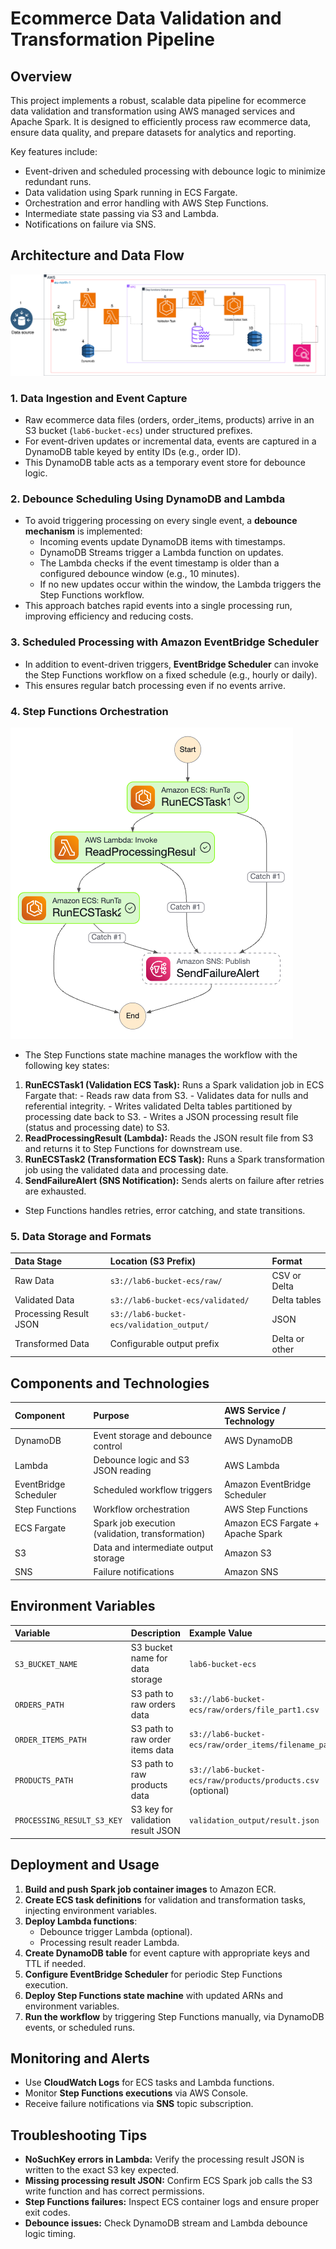 # Ecommerce Data Validation and Transformation Pipeline

## Overview

This project implements a robust, scalable data pipeline for ecommerce data validation and transformation using AWS managed services and Apache Spark. It is designed to efficiently process raw ecommerce data, ensure data quality, and prepare datasets for analytics and reporting.

Key features include:

- Event-driven and scheduled processing with debounce logic to minimize redundant runs.
- Data validation using Spark running in ECS Fargate.
- Orchestration and error handling with AWS Step Functions.
- Intermediate state passing via S3 and Lambda.
- Notifications on failure via SNS.


## Architecture and Data Flow
![alt text](images/architecture.svg)

### 1. Data Ingestion and Event Capture

- Raw ecommerce data files (orders, order_items, products) arrive in an S3 bucket (`lab6-bucket-ecs`) under structured prefixes.
- For event-driven updates or incremental data, events are captured in a DynamoDB table keyed by entity IDs (e.g., order ID).
- This DynamoDB table acts as a temporary event store for debounce logic.


### 2. Debounce Scheduling Using DynamoDB and Lambda

- To avoid triggering processing on every single event, a **debounce mechanism** is implemented:
    - Incoming events update DynamoDB items with timestamps.
    - DynamoDB Streams trigger a Lambda function on updates.
    - The Lambda checks if the event timestamp is older than a configured debounce window (e.g., 10 minutes).
    - If no new updates occur within the window, the Lambda triggers the Step Functions workflow.
- This approach batches rapid events into a single processing run, improving efficiency and reducing costs.


### 3. Scheduled Processing with Amazon EventBridge Scheduler

- In addition to event-driven triggers, **EventBridge Scheduler** can invoke the Step Functions workflow on a fixed schedule (e.g., hourly or daily).
- This ensures regular batch processing even if no events arrive.


### 4. Step Functions Orchestration
![alt text](images/stepfunction_graph.png)
- The Step Functions state machine manages the workflow with the following key states:

1. **RunECSTask1 (Validation ECS Task):**
Runs a Spark validation job in ECS Fargate that:
        - Reads raw data from S3.
        - Validates data for nulls and referential integrity.
        - Writes validated Delta tables partitioned by processing date back to S3.
        - Writes a JSON processing result file (status and processing date) to S3.
2. **ReadProcessingResult (Lambda):**
Reads the JSON result file from S3 and returns it to Step Functions for downstream use.
3. **RunECSTask2 (Transformation ECS Task):**
Runs a Spark transformation job using the validated data and processing date.
4. **SendFailureAlert (SNS Notification):**
Sends alerts on failure after retries are exhausted.
- Step Functions handles retries, error catching, and state transitions.


### 5. Data Storage and Formats

| Data Stage | Location (S3 Prefix) | Format |
| :-- | :-- | :-- |
| Raw Data | `s3://lab6-bucket-ecs/raw/` | CSV or Delta |
| Validated Data | `s3://lab6-bucket-ecs/validated/` | Delta tables |
| Processing Result JSON | `s3://lab6-bucket-ecs/validation_output/` | JSON |
| Transformed Data | Configurable output prefix | Delta or other |

## Components and Technologies

| Component | Purpose | AWS Service / Technology |
| :-- | :-- | :-- |
| DynamoDB | Event storage and debounce control | AWS DynamoDB |
| Lambda | Debounce logic and S3 JSON reading | AWS Lambda |
| EventBridge Scheduler | Scheduled workflow triggers | Amazon EventBridge Scheduler |
| Step Functions | Workflow orchestration | AWS Step Functions |
| ECS Fargate | Spark job execution (validation, transformation) | Amazon ECS Fargate + Apache Spark |
| S3 | Data and intermediate output storage | Amazon S3 |
| SNS | Failure notifications | Amazon SNS |

## Environment Variables

| Variable | Description | Example Value |
| :-- | :-- | :-- |
| `S3_BUCKET_NAME` | S3 bucket name for data storage | `lab6-bucket-ecs` |
| `ORDERS_PATH` | S3 path to raw orders data | `s3://lab6-bucket-ecs/raw/orders/file_part1.csv` |
| `ORDER_ITEMS_PATH` | S3 path to raw order items data | `s3://lab6-bucket-ecs/raw/order_items/filename_part1.csv` |
| `PRODUCTS_PATH` | S3 path to raw products data | `s3://lab6-bucket-ecs/raw/products/products.csv` (optional) |
| `PROCESSING_RESULT_S3_KEY` | S3 key for validation result JSON | `validation_output/result.json` |

## Deployment and Usage

1. **Build and push Spark job container images** to Amazon ECR.
2. **Create ECS task definitions** for validation and transformation tasks, injecting environment variables.
3. **Deploy Lambda functions**:
    - Debounce trigger Lambda (optional).
    - Processing result reader Lambda.
4. **Create DynamoDB table** for event capture with appropriate keys and TTL if needed.
5. **Configure EventBridge Scheduler** for periodic Step Functions execution.
6. **Deploy Step Functions state machine** with updated ARNs and environment variables.
7. **Run the workflow** by triggering Step Functions manually, via DynamoDB events, or scheduled runs.

## Monitoring and Alerts

- Use **CloudWatch Logs** for ECS tasks and Lambda functions.
- Monitor **Step Functions executions** via AWS Console.
- Receive failure notifications via **SNS** topic subscription.


## Troubleshooting Tips

- **NoSuchKey errors in Lambda:** Verify the processing result JSON is written to the exact S3 key expected.
- **Missing processing result JSON:** Confirm ECS Spark job calls the S3 write function and has correct permissions.
- **Step Functions failures:** Inspect ECS container logs and ensure proper exit codes.
- **Debounce issues:** Check DynamoDB stream and Lambda debounce logic timing.



